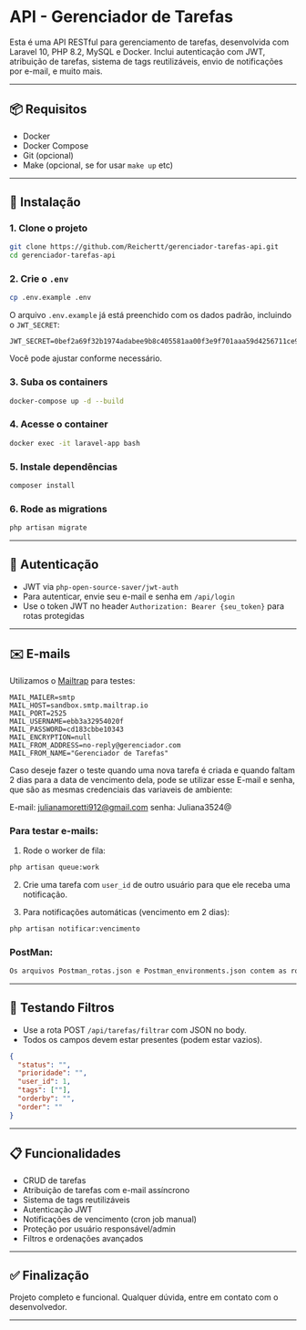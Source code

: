
# API - Gerenciador de Tarefas

Esta é uma API RESTful para gerenciamento de tarefas, desenvolvida com Laravel 10, PHP 8.2, MySQL e Docker. Inclui autenticação com JWT, atribuição de tarefas, sistema de tags reutilizáveis, envio de notificações por e-mail, e muito mais.

---

## 📦 Requisitos

- Docker
- Docker Compose
- Git (opcional)
- Make (opcional, se for usar `make up` etc)

---

## 🚀 Instalação

### 1. Clone o projeto

```bash
git clone https://github.com/Reichertt/gerenciador-tarefas-api.git
cd gerenciador-tarefas-api
```

### 2. Crie o `.env`

```bash
cp .env.example .env
```

O arquivo `.env.example` já está preenchido com os dados padrão, incluindo o `JWT_SECRET`:

```env
JWT_SECRET=0bef2a69f32b1974adabee9b8c405581aa00f3e9f701aaa59d4256711ce9b7aa
```

Você pode ajustar conforme necessário.

### 3. Suba os containers

```bash
docker-compose up -d --build
```

### 4. Acesse o container

```bash
docker exec -it laravel-app bash
```

### 5. Instale dependências

```bash
composer install
```

### 6. Rode as migrations

```bash
php artisan migrate
```

---

## 🔐 Autenticação

- JWT via `php-open-source-saver/jwt-auth`
- Para autenticar, envie seu e-mail e senha em `/api/login`
- Use o token JWT no header `Authorization: Bearer {seu_token}` para rotas protegidas

---

## ✉️ E-mails

Utilizamos o [Mailtrap](https://mailtrap.io) para testes:

```env
MAIL_MAILER=smtp
MAIL_HOST=sandbox.smtp.mailtrap.io
MAIL_PORT=2525
MAIL_USERNAME=ebb3a32954020f
MAIL_PASSWORD=cd183cbbe10343
MAIL_ENCRYPTION=null
MAIL_FROM_ADDRESS=no-reply@gerenciador.com
MAIL_FROM_NAME="Gerenciador de Tarefas"
```

Caso deseje fazer o teste quando uma nova tarefa é criada e quando faltam 2 dias para a data de vencimento dela, pode se utilizar esse E-mail e senha, que são as mesmas credenciais das variaveis de ambiente:

E-mail: julianamoretti912@gmail.com
senha: Juliana3524@

### Para testar e-mails:

1. Rode o worker de fila:
```bash
php artisan queue:work
```

2. Crie uma tarefa com `user_id` de outro usuário para que ele receba uma notificação.

3. Para notificações automáticas (vencimento em 2 dias):

```bash
php artisan notificar:vencimento
```

### PostMan:

```bash
Os arquivos Postman_rotas.json e Postman_environments.json contem as rotas, variaveis e scripts para importar diretamente em seu PostMan.
```

---

## 🧪 Testando Filtros

- Use a rota POST `/api/tarefas/filtrar` com JSON no body.
- Todos os campos devem estar presentes (podem estar vazios).

```json
{
  "status": "",
  "prioridade": "",
  "user_id": 1,
  "tags": [""],
  "orderby": "",
  "order": ""
}
```

---

## 📋 Funcionalidades

- CRUD de tarefas
- Atribuição de tarefas com e-mail assíncrono
- Sistema de tags reutilizáveis
- Autenticação JWT
- Notificações de vencimento (cron job manual)
- Proteção por usuário responsável/admin
- Filtros e ordenações avançados

---

## ✅ Finalização

Projeto completo e funcional. Qualquer dúvida, entre em contato com o desenvolvedor.

---
